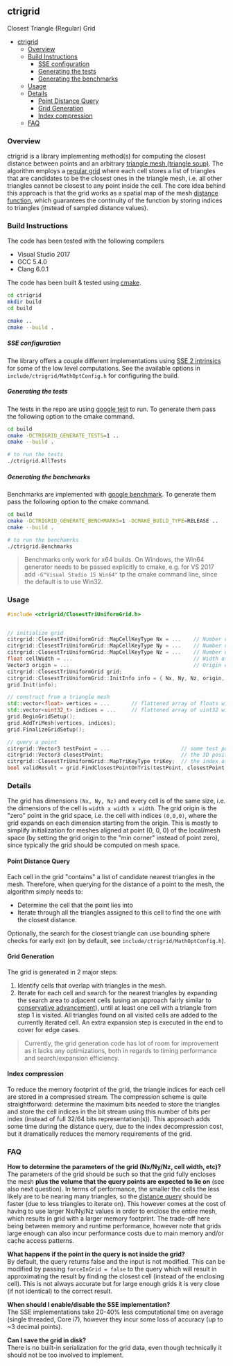 ## ctrigrid

Closest Triangle (Regular) Grid


<!-- @import "[TOC]" {cmd="toc" depthFrom=1 depthTo=6 orderedList=false} -->

<!-- code_chunk_output -->

- [ctrigrid](#ctrigrid)
  - [Overview](#overview)
  - [Build Instructions](#build-instructions)
      - [SSE configuration](#sse-configuration)
      - [Generating the tests](#generating-the-tests)
      - [Generating the benchmarks](#generating-the-benchmarks)
  - [Usage](#usage)
  - [Details](#details)
    - [Point Distance Query](#point-distance-query)
    - [Grid Generation](#grid-generation)
    - [Index compression](#index-compression)
  - [FAQ](#faq)

<!-- /code_chunk_output -->


### Overview

ctrigrid is a library implementing method(s) for computing the closest distance between points and an arbitrary [triangle mesh (triangle soup)](https://en.wikipedia.org/wiki/Polygon_soup).
The algorithm employs a [regular grid](https://en.wikipedia.org/wiki/Regular_grid) where each cell stores a list of triangles that are candidates to be the closest ones in the triangle mesh, i.e. all other triangles cannot be closest to any point inside the cell. The core idea behind this approach is that the grid works as a spatial map of the mesh [distance function](https://en.wikipedia.org/wiki/Signed_distance_function), which guarantees the continuity of the function by storing indices to triangles (instead of sampled distance values).


### Build Instructions

The code has been tested with the following compilers
- Visual Studio 2017
- GCC 5.4.0
- Clang 6.0.1

The code has been built & tested using [cmake](https://cmake.org/).
```bash
cd ctrigrid
mkdir build
cd build

cmake ..
cmake --build .
```

##### SSE configuration

The library offers a couple different implementations using [SSE 2 intrinsics](include/ctrigrid/MathOptConfig.h) for some of the low level computations.
See the available options in `include/ctrigrid/MathOptConfig.h` for configuring the build.

##### Generating the tests

The tests in the repo are using [google test](https://github.com/google/googletest) to run.
To generate them pass the following option to the cmake command.
```bash
cd build
cmake -DCTRIGRID_GENERATE_TESTS=1 ..
cmake --build .

# to run the tests
./ctrigrid.AllTests
```

##### Generating the benchmarks

Benchmarks are implemented with [google benchmark](https://github.com/google/benchmark).
To generate them pass the following option to the cmake command.
```bash
cd build
cmake -DCTRIGRID_GENERATE_BENCHMARKS=1 -DCMAKE_BUILD_TYPE=RELEASE ..
cmake --build .

# to run the benchamrks
./ctrigrid.Benchmarks
```

> Benchmarks only work for x64 builds. On Windows, the Win64 generator needs to be passed explicitly to cmake, e.g. for VS 2017 add `-G"Visual Studio 15 Win64"` tp the cmake command line, since the default is to use Win32. 

### Usage

```cpp
#include <ctrigrid/ClosestTriUniformGrid.h>


// initialize grid
citrgrid::ClosestTriUniformGrid::MapCellKeyType Nx = ...    // Number of cells along X axis
citrgrid::ClosestTriUniformGrid::MapCellKeyType Ny = ...    // Number of cells along Y axis
citrgrid::ClosestTriUniformGrid::MapCellKeyType Nz = ...    // Number of cells along Z axis
float cellWidth = ...                                       // Width of the cell, size is the same along all dimensions
Vector3 origin = ...                                        // Origin of the grid in world space, i.e. cell at index (0, 0, 0) 
citrgrid::ClosestTriUniformGrid grid;
citrgrid::ClosestTriUniformGrid::InitInfo info = { Nx, Ny, Nz, origin, cellWidth };
grid.Init(info);

// construct from a triangle mesh
std::vector<float> vertices = ...       // flattened array of floats with the x,y,z coordinates of the mesh vertices
std::vector<uint32_t> indices = ...     // flattened array of uint32 with the triplets of each triangle vertex
grid.BeginGridSetup();
grid.AddTriMesh(vertices, indices);
grid.FinalizeGridSetup();

// query a point
citrgrid::Vector3 testPoint = ...                       // some test point
citrgrid::Vector3 closestPoint;                         // the 3D position in the surface of the tri mesh that is closest to testPoint 
citrgrid::ClosestTriUniformGrid::MapTriKeyType triKey;  // the index of the mesh triangle where the closestPoint lies on
bool validResult = grid.FindClosestPointOnTris(testPoint, closestPoint, triKey);
```

### Details

The grid has dimensions `(Nx, Ny, Nz)` and every cell is of the same size, i.e. the dimensions of the cell is `width x width x width`.
The grid origin is the "zero" point in the grid space, i.e. the cell with indices `(0,0,0)`, where the grid expands on each dimension starting from the origin. This is mostly to simplify initialization for meshes aligned at point (0, 0, 0) of the local/mesh space (by setting the grid origin to the "min corner" instead of point zero), since typically the grid should be computed on mesh space.


#### Point Distance Query

Each cell in the grid "contains" a list of candidate nearest triangles in the mesh. Therefore, when querying for the distance of a point to the mesh, the algorithm simply needs to:
- Determine the cell that the point lies into
- Iterate through all the triangles assigned to this cell to find the one with the closest distance.

Optionally, the search for the closest triangle can use bounding sphere checks for early exit (on by default, see `include/ctrigrid/MathOptConfig.h`).

#### Grid Generation  

The grid is generated in 2 major steps:
1) Identify cells that overlap with triangles in the mesh.
2) Iterate for each cell and search for the nearest triangles by expanding the search area to adjacent cells (using an approach fairly similar to [conservative advancement](https://wwwx.cs.unc.edu/~geom/papers/documents/articles/2009/tang09.pdf)), until at least one cell with a triangle from step 1 is visited. All triangles found on all visited cells are added to the currently iterated cell. An extra expansion step is executed in the end to cover for edge cases.

> Currently, the grid generation code has lot of room for improvement as it lacks any optimizations, both in regards to timing performance and search/expansion efficiency.

#### Index compression

To reduce the memory footprint of the grid, the triangle indices for each cell are stored in a compressed stream. The compression scheme is quite straightforward: determine the maximum bits needed to store the triangles and store the cell indices in the bit stream using this number of bits per index (instead of full 32/64 bits representation(s)).
This approach adds some time during the distance query, due to the index decompression cost, but it dramatically reduces the memory requirements of the grid. 

### FAQ
**How to determine the parameters of the grid (Nx/Ny/Nz, cell width, etc)?**  
The parameters of the grid should be such so that the grid fully encloses the mesh **plus the volume that the query points are expected to lie on** (see also next question).
In terms of performance, the smaller the cells the less likely are to be nearing many triangles, so the [distance query](#point-distance-query) should be faster (due to less triangles to iterate on). This however comes at the cost of having to use larger Nx/Ny/Nz values in order to enclose the entire mesh, which results in grid with a larger memory footprint. The trade-off here being between memory and runtime performance, however note that grids large enough can also incur performance costs due to main memory and/or cache access patterns. 

**What happens if the point in the query is not inside the grid?**  
By default, the query returns false and the input is not modified. This can be modified by passing `forceInGrid = false` to the query which will result in approximating the result by finding the closest cell (instead of the enclosing cell). This is not always accurate but for large enough grids it is very close (if not identical) to the correct result.

**When should I enable/disable the SSE implementation?**  
The SSE implementations take 20-40% less computational time on average (single threaded, Core i7), however they incur some loss of accuracy (up to ~3 decimal points). 

**Can I save the grid in disk?**  
There is no built-in serialization for the grid data, even though technically it should not be too involved to implement.

